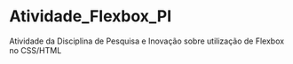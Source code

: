 # Atividade_Flexbox_PI
Atividade da Disciplina de Pesquisa e Inovação sobre utilização de Flexbox no CSS/HTML
